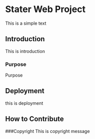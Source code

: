 # Stater Web Project
This is a simple text
## Introduction
This is introduction
### Purpose
Purpose
## Deployment
this is deployment
## How to Contribute

###Copyright
This is copyright message
